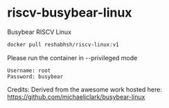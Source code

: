 # riscv-busybear-linux
Busybear RISCV Linux

```sh
docker pull reshabhsh/riscv-linux:v1 
```

Please run the container in --privileged mode

```
Username: root
Password: busybear
```

Credits: Derived from the awesome work hosted here: https://github.com/michaeljclark/busybear-linux
